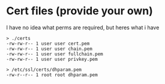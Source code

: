 # Cert files (provide your own)

I have no idea what perms are required, but heres what i have

```
> ./certs
-rw-rw-r-- 1 user user cert.pem
-rw-rw-r-- 1 user user chain.pem
-rw-rw-r-- 1 user user fullchain.pem
-rw-rw-r-- 1 user user privkey.pem

> /etc/ssl/certs/dhparam.pem
-rw-r--r-- 1 root root dhparam.pem
```